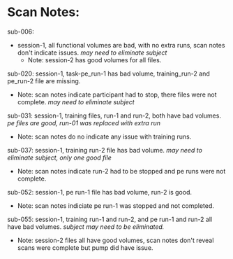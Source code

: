 # Scan Notes:  

sub-006:  
* session-1, all functional volumes are bad, with no extra runs, scan notes don't indicate issues. *may need to eliminate subject*  
    * Note: session-2 has good volumes for all files.  

sub-020: session-1, task-pe_run-1 has bad volume, training_run-2 and pe_run-2 file are missing.  
* Note: scan notes indicate participant had to stop, there files were not complete. *may need to eliminate subject*  

sub-031: session-1, training files, run-1 and run-2, both have bad volumes. *pe files are good, run-01 was replaced with extra run*  
* Note: scan notes do no indicate any issue with training runs.  

sub-037: session-1, training run-2 file has bad volume.  *may need to eliminate subject, only one good file*  
* Note: scan notes indicate run-2 had to be stopped and pe runs were not complete.  

sub-052: session-1, pe run-1 file has bad volume, run-2 is good.  
* Note: scan notes indiciate pe run-1 was stopped and not completed.  

sub-055: session-1, training run-1 and run-2, and pe run-1 and run-2 all have bad volumes. *subject may need to be eliminated.*  
* Note: session-2 files all have good volumes, scan notes don't reveal scans were complete but pump did have issue.  
